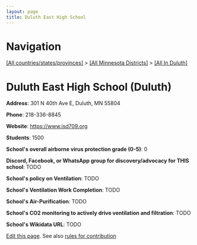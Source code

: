 ```yaml
---
layout: page
title: Duluth East High School
---
```

# Navigation

[[All countries/states/provinces]](../../..) > [[All Minnesota Districts]](../..) > [[All In Duluth]](..)

# Duluth East High School (Duluth)

**Address**: 301 N 40th Ave E, Duluth, MN 55804

**Phone**: 218-336-8845

**Website**: <https://www.isd709.org>

**Students**: 1500

**School's overall airborne virus protection grade (0-5)**: 0

**Discord, Facebook, or WhatsApp group for discovery/advocacy for THIS school**: TODO

**School's policy on Ventilation**: TODO

**School's Ventilation Work Completion**: TODO

**School's Air-Purification**: TODO

**School's CO2 monitoring to actively drive ventilation and filtration**: TODO

**School's Wikidata URL**: TODO


[Edit this page](https://github.com/ventilate-schools/MN/edit/main/./Duluth/Duluth_East_High_School.md). See also [rules for contribution](../../../contribution-rules/)